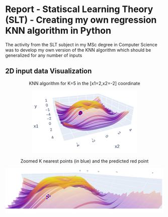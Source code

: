 # Report - Statiscal Learning Theory (SLT) - Creating my own regression KNN algorithm in Python

The activity from the SLT subject in my MSc degree in Computer Science was to develop my own version of the KNN algorithm which should be generalized for any number of inputs

## 2D input data Visualization

<div style="text-align:center">
    <div>
        <p>KNN algorithm for K=5 in the [x1=2,x2=-2] coordinate</p>
        <img src="/pictures/2d_plot_knn.png" alt="KNN Algorithm" />
    </div>
    <div>
        <p>Zoomed K nearest points (in blue) and the predicted red point</p>
        <img src="/pictures/2d_plot_knn_zoom.png" alt="Zoomed K Nearest Points" />
    </div>
</div>

